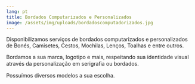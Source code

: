 ```yaml
---
lang: pt
title: Bordados Computarizados e Personalizados
image: /assets/img/uploads/bordadoscomputadorizados.jpg
---
```

Disponibilizamos serviços de bordados computarizados e personalizados de Bonés, Camisetes, Cestos, Mochilas, Lenços, Toalhas e entre outros.

Bordamos a sua marca, logotipo e mais, respeitando sua identidade visual através da personalização em serigraﬁa ou bordados.

Possuímos diversos modelos a sua escolha.
